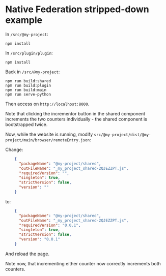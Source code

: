 # Native Federation stripped-down example

In `/src/@my-project`:

```
npm install
```

In `/src/plugin/plugin`:

```
npm install
```

Back in `/src/@my-project`:

```
npm run build:shared
npm run build:plugin
npm run build:main
npm run serve-python
```

Then access on `http://localhost:8000`.

Note that clicking the incrementor button in the shared component increments the two counters individually - the shared
component is bootstrapped twice.

Now, while the website is running, modify `src/@my-project/dist/@my-project/main/browser/remoteEntry.json`:

Change:

```json
    {
      "packageName": "@my-project/shared",
      "outFileName": "_my_project_shared-2QJEZZPT.js",
      "requiredVersion": "",
      "singleton": true,
      "strictVersion": false,
      "version": ""
    }
```

to:

```json
    {
      "packageName": "@my-project/shared",
      "outFileName": "_my_project_shared-2QJEZZPT.js",
      "requiredVersion": "0.0.1",
      "singleton": true,
      "strictVersion": false,
      "version": "0.0.1"
    }
```

And reload the page.

Note now, that incrementing either counter now correctly increments both counters.
